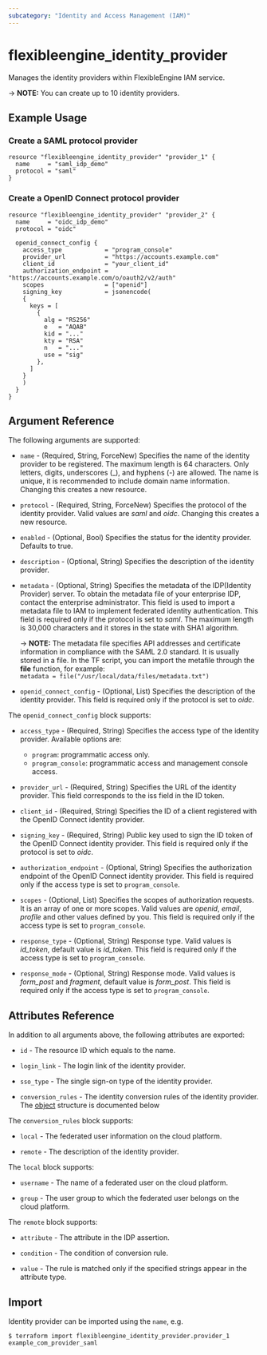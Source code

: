 ```yaml
---
subcategory: "Identity and Access Management (IAM)"
---
```


# flexibleengine_identity_provider

Manages the identity providers within FlexibleEngine IAM service.

-> **NOTE:** You can create up to 10 identity providers.

## Example Usage

### Create a SAML protocol provider

```hcl
resource "flexibleengine_identity_provider" "provider_1" {
  name     = "saml_idp_demo"
  protocol = "saml"
}
```

### Create a OpenID Connect protocol provider

```hcl
resource "flexibleengine_identity_provider" "provider_2" {
  name     = "oidc_idp_demo"
  protocol = "oidc"
  
  openid_connect_config {
    access_type            = "program_console"
    provider_url           = "https://accounts.example.com"
    client_id              = "your_client_id"
    authorization_endpoint = "https://accounts.example.com/o/oauth2/v2/auth"
    scopes                 = ["openid"]
    signing_key            = jsonencode(
    {
      keys = [
        {
          alg = "RS256"
          e   = "AQAB"
          kid = "..."
          kty = "RSA"
          n   = "..."
          use = "sig"
        },
      ]
    }
    )
  }
}
```

<!--markdownlint-disable MD033-->
## Argument Reference

The following arguments are supported:

* `name` - (Required, String, ForceNew) Specifies the name of the identity provider to be registered.
  The maximum length is 64 characters. Only letters, digits, underscores (_), and hyphens (-) are allowed.
  The name is unique, it is recommended to include domain name information.
  Changing this creates a new resource.

* `protocol` - (Required, String, ForceNew) Specifies the protocol of the identity provider.
  Valid values are *saml* and *oidc*.
  Changing this creates a new resource.

* `enabled` - (Optional, Bool) Specifies the status for the identity provider. Defaults to true.

* `description` - (Optional, String) Specifies the description of the identity provider.

* `metadata` - (Optional, String) Specifies the metadata of the IDP(Identity Provider) server.
  To obtain the metadata file of your enterprise IDP, contact the enterprise administrator.
  This field is used to import a metadata file to IAM to implement federated identity authentication.
  This field is required only if the protocol is set to *saml*.
  The maximum length is 30,000 characters and it stores in the state with SHA1 algorithm.

  -> **NOTE:**
    The metadata file specifies API addresses and certificate information in compliance with the SAML 2.0 standard.
    It is usually stored in a file. In the TF script, you can import the metafile through the **file** function,
    for example:
    <br/>`metadata = file("/usr/local/data/files/metadata.txt")`

* `openid_connect_config` - (Optional, List) Specifies the description of the identity provider.
  This field is required only if the protocol is set to *oidc*.

The `openid_connect_config` block supports:

* `access_type` - (Required, String) Specifies the access type of the identity provider.
  Available options are:
  + `program`: programmatic access only.
  + `program_console`: programmatic access and management console access.

* `provider_url` - (Required, String) Specifies the URL of the identity provider.
  This field corresponds to the iss field in the ID token.

* `client_id` - (Required, String) Specifies the ID of a client registered with the OpenID Connect identity provider.

* `signing_key` - (Required, String) Public key used to sign the ID token of the OpenID Connect identity provider.
  This field is required only if the protocol is set to *oidc*.

* `authorization_endpoint` - (Optional, String) Specifies the authorization endpoint of the OpenID Connect identity
  provider. This field is required only if the access type is set to `program_console`.

* `scopes` - (Optional, List) Specifies the scopes of authorization requests. It is an array of one or more scopes.
  Valid values are *openid*, *email*, *profile* and other values defined by you.
  This field is required only if the access type is set to `program_console`.

* `response_type` - (Optional, String) Response type. Valid values is *id_token*, default value is *id_token*.
  This field is required only if the access type is set to `program_console`.

* `response_mode` - (Optional, String) Response mode.
  Valid values is *form_post* and *fragment*, default value is *form_post*.
  This field is required only if the access type is set to `program_console`.

## Attributes Reference

In addition to all arguments above, the following attributes are exported:

* `id` - The resource ID which equals to the name.

* `login_link` - The login link of the identity provider.

* `sso_type` - The single sign-on type of the identity provider.

* `conversion_rules` - The identity conversion rules of the identity provider.
  The [object](#conversion_rules) structure is documented below

<a name="conversion_rules"></a>
The `conversion_rules` block supports:

* `local` - The federated user information on the cloud platform.

* `remote` - The description of the identity provider.

The `local` block supports:

* `username` - The name of a federated user on the cloud platform.

* `group` - The user group to which the federated user belongs on the cloud platform.

The `remote` block supports:

* `attribute` - The attribute in the IDP assertion.

* `condition` - The condition of conversion rule.

* `value` - The rule is matched only if the specified strings appear in the attribute type.

## Import

Identity provider can be imported using the `name`, e.g.

```
$ terraform import flexibleengine_identity_provider.provider_1 example_com_provider_saml
```
